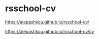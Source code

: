 # rsschool-cv
https://alepashkou.github.io/rsschool-cv/

https://alepashkou.github.io/rsschool-cv/cv